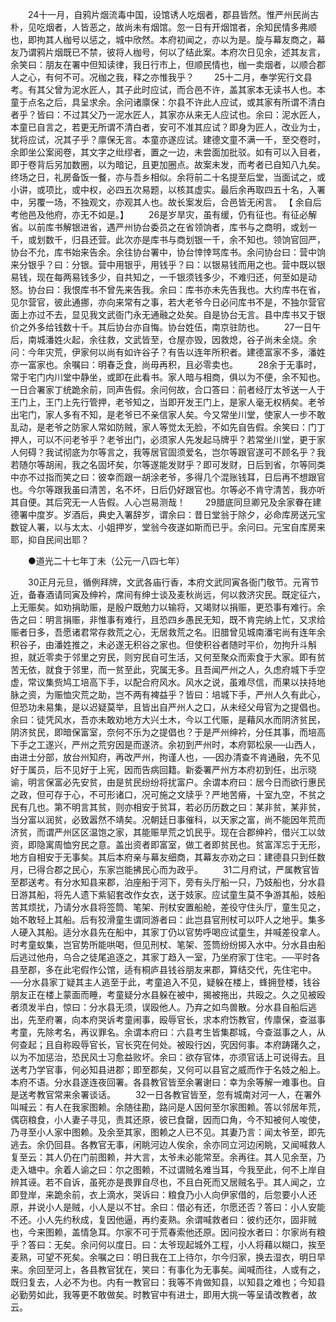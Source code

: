 <!-- { "loadSidebar": true } -->
　　24十一月，自鸦片烟流毒中国，设馆诱人吃烟者，郡县皆然。惟严州民尚古朴，见吃烟者，人皆恶之，故尚未有烟馆。忽一日有开烟馆者，余知民情多弗顺也，即拘其人枷号以惩之，城中欣然。本府初闻之，亦以为是。旋与幕友商之，幕友乃谓鸦片烟既已不禁，彼将人枷号，何以了结此案。本府次日见余，述其友言，余笑曰：朋友在署中但知读律，我日行巿上，但顺民情也，枷一卖烟者，以顺合郡人之心，有何不可。况枷之我，释之亦惟我乎？ 
　　25十二月，奉学宪行文县考。有其父曾为泥水匠人，其子此时应试，而合邑不许，盖其家本无读书人也。本童于点名之后，具呈求余。余问诸廪保：尔县不许此人应试，或其家有所谓不清白者乎？皆曰：不过其父乃一泥水匠人，其家亦从来无人应试也。余曰：泥水匠人，本童已自言之，若更无所谓不清白者，安可不准其应试？即身为匠人，改业为士，犹将应试，况其子乎？廪保无言。本童亦遂应试。建德文童不满一千，至交卷时，余即坐公案阅卷，其文字之纰缪者，置之一边，未尝面加批驳。如有可以入目者，即于卷背后另加数圈，以为暗记，且更加圈点。故案未发，而考者已自知八九矣。终场之日，礼房备饭一餐，亦与吾乡相似。余将前二十名提至后堂，当面试之，或小讲，或项比，或中权，必四五次易题，以核其虚实。最后余再取四五十名，入署中，另覆一场，不独观文，亦观其人也。故长案发后，合邑皆无闲言。 【 余自后考他邑及他府，亦无不如是。】 
　　26是岁旱灾，虽有缓，仍有征也。有征必解省。以前库书解银进省，遇严州协台委员之在省领饷者，库书与之商明，或划一千，或划数千，归县还营。此次亦是库书与商划银一千，余不知也。领饷官回严，协台不允，库书始来告余。余往协台署中，协台悻悻骂库书。余问协台曰：营中饷来分银乎？曰：分银。营中用银乎，用钱乎？曰：以银易钱而用之也。营中既以银易钱，现在每两易钱多少，自共知之，一千银须钱多少，不难归还，何至如是动怒。协台曰：我恨库书不曾先来告我。余曰：库书亦未先告我也。大约库书在省，见尔营官，彼此通挪，亦向来常有之事，若大老爷今日必问库书不是，不独尔营官面上亦过不去，显见我文武衙门永无通融之处矣。自是协台无言。县中库书又于银价之外多给钱数十千。其后协台亦自悔。协台姓伍，南京驻防也。 
　　27一日午后，南城潘姓火起，余往救，文武皆至，仓屋亦毁，因救熄，谷子尚未全烧。余问：今年灾荒，伊家何以尚有如许谷子？有告以连年所积者。建德富家不多，潘姓亦一富家也。余嘱曰：明春乏食，尚毋再积，且必零卖也。 
　　28余于无事时，常于宅门内川堂中静坐，或即在此看书。家人暗与相商，俱以为不便，余不知也。一日合署家丁统跪余前，同声告假。余问何故，合口答曰：前者经厅太爷送一人于王门上，王门上先行管押，老爷知之，当即开发王门上，是家人毫无权柄矣。老爷出宅门，家人多有不知，是老爷已不亲信家人矣。今又常坐川堂，使家人一步不敢乱动，是老爷之防家人常如防贼，家人等觉太无脸，不如先自告假。余笑曰：门丁押人，可以不问老爷乎？老爷出门，必须家人先发起马牌乎？若常坐川堂，更于家人何碍？我试彻底为尔等言之，我等居官固须爱名，岂尔等跟官遂可不顾名乎？我若随尔等胡闹，我之名固坏矣，尔等遂能发财乎？即可发财，日后到省，尔等同类中亦不过指而笑之曰：彼幸而跟一胡涂老爷，多得几个混账钱耳，日后再不想跟官也。今尔等跟我虽曰清苦，名不坏，日后仍好跟官也。尔等必不肯守清苦，我亦听其自便。其后究无一人告假。人心岂易测哉！ 
　　29腊底同旦卿兄及余家眷在建德署中度岁。岁酒后，典史入署辞岁，谓余曰：昔日堂翁于除夕，必命库房送元宝数锭人署，以与太太、小姐押岁，堂翁今夜遂如斯而已乎。余问曰。元宝自库房来耶，抑自民间出耶？ 

　　●道光二十七年丁未（公元一八四七年） 

　　30正月元旦，循例拜牌，文武各庙行香，本府文武同寅各衙门敬节。元宵节近，备春酒请同寅及绅衿，席间有绅士谈及麦秋尚远，何以救济灾民。既定征六，上无赈矣。如劝捐助赈，是殷户既勉力以输将，又竭财以捐赈，更恐事有难行。余告之曰：明言捐赈，非惟事有难行，且恐四乡愚民无知，既不肯完纳上忙，又求给赈者日多，吾愿诸君常存救荒之心，无居救荒之名。旧腊曾见城南潘宅尚有连年余积谷子，由潘姓推之，未必遂无积谷之家也。但使积谷者随时平价，勿拘升斗斛担，就近零卖于邻里之穷民，则穷民自可生活，又何至聚众而索食于大家。即有贫苦无依，就食于邻里，而一贫至此，究属无多。且吾闻严州之人，久虑府城下手空虚，常议集赀鸠工培高下手，以配合府风水。风水之说，虽难尽信，而果以扶持地脉之资，为赈恤灾荒之助，岂不两有裨益乎？皆曰：培城下手，严州人久有此心，但恐功未易集，是以迟疑莫举，且皆出自严州人之口，从未经父母官为之提倡也。余曰：徒凭风水，吾亦未敢劝地方大兴土木，今以工代赈，是藉风水而阴济贫民，阴济贫民，即暗保富室，奈何不乐为之提倡也？于是严州绅衿，分任其事，而培高下手之工遂兴，严州之荒穷因是而遂济。余初到严州时，本府郭松泉──山西人，由进士分部，放台州知府，再改严州，拘谨人也，──因办清查不肯通融，先不见好于属员，后不见好于上宪，因而告病回籍。新委署严州方本府初到任，出示晓谕，明言保富必先安贫，由是贫民纷纷将扰富户。余谓本府曰：居今日而欲行惠民之政，但可存于心，不可形诸口，况可施之文牍乎？严地苦瘠，十室九空，不贫之民有几也。第不明言其贫，则亦相安于贫耳，若必历历数之曰：某非贫，某非贫，当分富以润贫，必致嚣然不靖矣。况朝廷日事催科，以天家之富，尚不能因年荒而济贫，而谓严州区区温饱之家，其能赈旱荒之饥民乎。现在合郡绅衿，借兴工以敛资，即隐寓周恤穷民之意。盖出资者即富室，做工者即贫民也。贫富浑忘于无形，地方自相安于无事矣。其后本府亲与幕友细商，其幕友亦劝之曰：建德县只到任数月，已得合郡之民心，东家岂能拂民心而为政乎。 
　　31二月府试，严属教官皆至郡送考。有分水知县来郡，泊座船于河下，旁有头厅船一只，乃妓船也，分水县日游其船，将先人遗下紫貂套改作女衣，送于妓家。应试童生莫不争游其船，妓船苦其烦扰，乃请分水县将签筒、笔架、刑杖安置船舱，差役守住头厅，童生见之，始不敢轻上其船。后有狡滑童生谓同游者曰：此岂县官刑杖可以吓人之地乎。集多人硬入其船。适分水县先在船中，其家丁仍以官势呼喝应试童生，并喊差役拿人。时考童蚁集，岂官势所能哄喝，但见刑杖、笔架、签筒纷纷掷入水中。分水县由船后逃过他舟，乌合之徒尾追逐之，其家丁趋入一室，乃坐府家丁住宅。──平时各县至郡，多在此宅假作公馆，适有桐庐县钱谷朋友来郡，算结交代，先住宅中。──分水县家丁疑其主人逃至于此，考童追入不见，疑躲在楼上，蜂拥登楼，钱谷朋友正在楼上蒙面而睡，考童疑分水县躲在被中，揭被拖出，共殴之。久之见被殴者须发半白，惊曰：分水县无须，误殴他人。乃弃之如鸟兽散。分水县自船后逃出，先至府署，向本府哭诉考童闹事，殴辱官长，求本府饬教官，传廪保，查滋事考童，先除考名，再议罪名。余谓本府曰：六县考生皆集郡城，今查滋事之人，从何查起；且自称殴辱官长，官长究在何处。被殴行凶，究因何事。本府踌躇久之，以为不加惩治，恐民风士习愈益败坏。余曰：欲存官体，亦须官话上可说得去。且送考乃学官事，何必知县进郡；即至郡矣，又何可以县官之威而作于名妓之船上。本府不语。分水县遂连夜回署。各县教官皆至余署谢曰：幸为余等解一难事也。自是送考教官常来余署谈话。 
　　32一日各教官皆至，忽有城南对河一人，在署外叫喊云：有人在我家图赖。余随往勘，路问是人因何至尔家图赖。答以邻居年荒，偶窃粮食，小人妻子寻见，责其还原，彼已食罄，因而口角，今不知被何人唆使，乃寻至小人家中图赖。及余至其家，图赖之人已不见。其妻乃言：闻太爷至，即先逃去。余仍回县。各教官无事，闲眺河边人俟余，余亦同立河边闲眺，又闻喊救人复至云：其人仍在门前图赖，并大言，太爷未必能常至。余再往。其人见余至，乃走入塘中。余着人谕之曰：尔之图赖，不过谓贼名难当耳，今我至此，何不上岸自辨其诬。若不自诉，虽死亦是畏罪自尽也，不且白死而又居贼名乎。其人闻之，立即登岸，来跪余前，衣上滴水，哭诉曰：粮食乃小人向伊家借的，后忽要小人还原，并说小人是贼，小人是以不甘。余曰：借必有还，尔愿还否？答曰：小人安能不还。小人先约秋成，复因他逼，再约麦熟。余谓喊救者曰：彼约还尔，固非贼也，今来图赖，盖情急耳。尔家不可于荒春索他还原。因问投水者曰：尔家尚有粮乎？答曰：无矣。余问何以度日。曰：太爷现起城外工程，小人将藉以糊口，挨至麦熟，可望不死矣。余嘱之曰：明日我在工上待尔，尔今归家，换去湿衣，明日早来。余回至河上，各县教官犹在，笑曰：有事化为无事矣。闻喊而往，人或有之，既归复去，人必不为也。内有一教官曰：我等不肯做知县，以知县之难也；今知县必勤劳如此，我等更不敢做矣。时教官中有进士，即用大挑一等呈请改教者，故云。 

